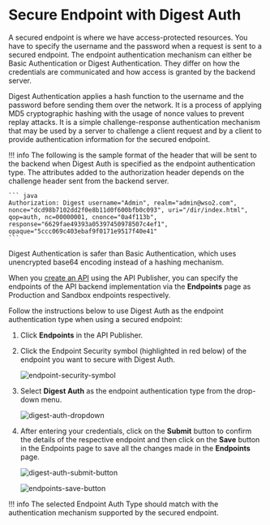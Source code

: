 # Secure Endpoint with Digest Auth

A secured endpoint is where we have access-protected resources. You have to specify the username and the password when a request is sent to a secured endpoint.  The endpoint authentication mechanism can either be Basic Authentication or Digest Authentication. They differ on how the credentials are communicated and how access is granted by the backend server. 

Digest Authentication applies a hash function to the username and the password before sending them over the network. It is a process of applying MD5 cryptographic hashing with the usage of nonce values to prevent replay attacks. It is a simple challenge-response authentication mechanism that may be used by a server to challenge a client request and by a client to provide authentication information for the secured endpoint.

!!! info
    The following is the sample format of the header that will be sent to the backend when Digest Auth is specified as the endpoint authentication type. The attributes added to the authorization header depends on the challenge header sent from the backend server.
    
    ``` java
    Authorization: Digest username="Admin", realm="admin@wso2.com", nonce="dcd98b7102dd2f0e8b11d0f600bfb0c093", uri="/dir/index.html", qop=auth, nc=00000001, cnonce="0a4f113b", response="6629fae49393a05397450978507c4ef1", opaque="5ccc069c403ebaf9f0171e9517f40e41"
    ```

Digest Authentication is safer than Basic Authentication, which uses unencrypted base64 encoding instead of a hashing mechanism.

When you [create an API]({{base_path}}/learn/design-api/create-api/create-a-rest-api) using the API Publisher, you can specify the endpoints of the API backend implementation via the **Endpoints** page as Production and Sandbox endpoints respectively.

Follow the instructions below to use Digest Auth as the endpoint authentication type when using a secured endpoint:

1. Click **Endpoints** in the API Publisher.

2. Click the Endpoint Security symbol (highlighted in red below) of the endpoint you want to secure with Digest Auth.

     ![endpoint-security-symbol]({{base_path}}/assets/img/learn/endpoint-security-symbol.png)

3. Select **Digest Auth** as the endpoint authentication type from the drop-down menu.

     ![digest-auth-dropdown]({{base_path}}/assets/img/learn/digest-auth-dropdown.png)

4. After entering your credentials, click on the **Submit** button to confirm the details of the respective endpoint and then click on the **Save** button in the Endpoints page to save all the changes made in the **Endpoints** page.

     ![digest-auth-submit-button]({{base_path}}/assets/img/learn/digest-auth-submit-button.png)

     ![endpoints-save-button]({{base_path}}/assets/img/learn/endpoints-save-button.png)

!!! info
     The selected Endpoint Auth Type should match with the authentication mechanism supported by the secured endpoint.
